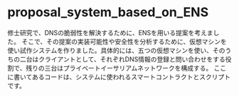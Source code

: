 # proposal_system_based_on_ENS
修士研究で、DNSの脆弱性を解決するために、ENSを用いる提案を考えました。
そこで、その提案の実装可能性や安全性を分析するために、仮想マシンを使い試作システムを作りました。具体的には、五つの仮想マシンを使い、そのうちの二台はクライアントとして、それぞれDNS情報の登録と問い合わせをする役割で、残りの三台はプライベートイーサリアムネットワークを構成する。
ここに書いてあるコードは、システムに使われるスマートコントラクトとスクリプトです。
